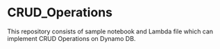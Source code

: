 # CRUD_Operations
This repository consists of sample notebook and Lambda file which can implement CRUD Operations on Dynamo DB. 
